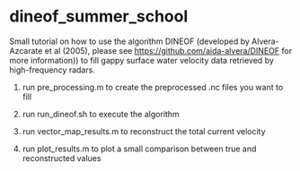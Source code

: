 # dineof_summer_school
Small tutorial on how to use the algorithm DINEOF (developed by  Alvera-Azcarate et al (2005), please see https://github.com/aida-alvera/DINEOF for more information)) to fill gappy surface water velocity data retrieved by high-frequency radars.


1) run pre_processing.m to create the preprocessed .nc files you want to fill 

2) run run_dineof.sh to execute the algorithm

3) run vector_map_results.m to reconstruct the total current velocity 

4) run plot_results.m to plot a small comparison between true and reconstructed values
